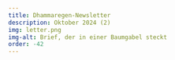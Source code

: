 ```yaml
---
title: Dhammaregen-Newsletter
description: Oktober 2024 (2)
img: letter.png
img-alt: Brief, der in einer Baumgabel steckt
order: -42
---
```



